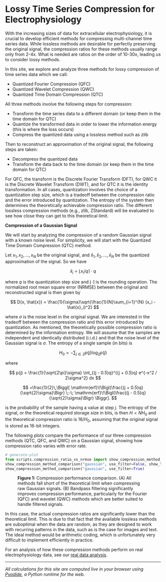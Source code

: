 # Lossy Time Series Compression for Electrophysiology

With the increasing sizes of data for extracellular electrophysiology, it is crucial to develop efficient methods for compressing multi-channel time series data. While lossless methods are desirable for perfectly preserving the original signal, the compression ratios for these methods usually range only from 2-4x. What is needed are ratios on the order of 10-30x, leading us to consider lossy methods.

In this site, we explore and analyze three methods for lossy compression of time series data which we call:

- Quantized Fourier Compression (QFC)
- Quantized Wavelet Compression (QWC)
- Quantized Time Domain Compression (QTC)

All three methods involve the following steps for compression:

- Transform the time series data to a different domain (or keep them in the time domain for QTC)
- Quantize the transformed data in order to lower the information energy (this is where the loss occurs)
- Compress the quantized data using a lossless method such as zlib

Then to reconstruct an approximation of the original signal, the following steps are taken:

- Decompress the quantized data
- Transform the data back to the time domain (or keep them in the time domain for QTC)

For QFC, the transform is the Discrete Fourier Transform (DFT), for QWC it is the Discrete Wavelet Transform (DWT), and for QTC it is the identity transformation. In all cases, quantization involves the choice of a quantization step size, which is a tradeoff between the compression ratio and the error introduced by quantization. The entropy of the system then determines the theoretically achievable compression ratio. The different lossless compression methods (e.g., zlib, ZStandard) will be evaluated to see how close they can get to this theoretical limit.

**Compression of a Gaussian Signal**

We will start by analyzing the compression of a random Gaussian signal with a known noise level. For simplicity, we will start with the Quantized Time Domain Compression (QTC) method.

Let $x_1, x_2, \ldots, x_N$ be the original signal, and $\hat{x}_1, \hat{x}_2, \ldots, \hat{x}_N$ be the quantized approximation of the signal. So we have

$$
\hat{x}_i = \lfloor x_i / q \rceil \cdot q
$$

where $q$ is the quantization step size and $\lfloor \cdot \rceil$ is the rounding operation. The normalized root mean square error (NRMSE) between the original and reconstructed signal is then given by

$$
D(x, \hat{x}) = \frac{1}{\sigma}\sqrt{\frac{1}{N}\sum_{i=1}^{N} (x_i - \hat{x}_i)^2}
$$

where $\sigma$ is the noise level in the original signal. We are interested in the tradeoff between the compression ratio and this error introduced by quantization. As mentioned, the theoretically possible compression ratio is determined by the information entropy. We will assume that the samples are independent and identically distributed (i.i.d.) and that the noise level of the Gaussian signal is $\sigma$. The entropy of a single sample (in bits) is

$$
H_0 = -\sum_{j \in \mathbb{Z}} p(j) \log_2 p(j)
$$

where

$$
p(j) = \frac{1}{\sqrt{2\pi}\sigma} \int_{(j - 0.5)q}^{(j + 0.5)q} e^{-x^2 / 2\sigma^2} dx
$$

$$
=\frac{1}{2}\,\Biggl[
  \mathrm{erf}\!\Bigl(\frac{(j + 0.5)q}{\sqrt{2}\sigma}\Bigr)
  \;-\;
  \mathrm{erf}\!\Bigl(\frac{(j - 0.5)q}{\sqrt{2}\sigma}\Bigr)
\Biggr].
$$

is the probability of the sample having a value at step $j$. The entropy of the signal, or the theoretical required storage size in bits, is then $H = NH_0$ and the theoretical compression ratio is $16 / H_0$, assuming that the original signal is stored as 16-bit integers.

The following plots compare the performance of our three compression methods (QTC, QFC, and QWC) on a Gaussian signal, showing how compression ratio varies with error rate.

```python
# generate-plot
from scripts.compression_ratio_vs_nrmse import show_compression_method_comparison
show_compression_method_comparison("gaussian", use_filter=False, show_theoretical_for_reference=True)
show_compression_method_comparison("gaussian", use_filter=True)
```

<figure>
<figcaption>
<strong>Figure 1:</strong> Compression performance comparison. (A) All methods fall short of the theoretical limit when compressing raw Gaussian signals. (B) Bandpass filtering significantly improves compression performance, particularly for the Fourier (QFC) and wavelet (QWC) methods which are better suited to handle filtered signals.
</figcaption>
</figure>

In this case, the actual compression ratios are significantly lower than the theoretical limit. This is due to that fact that the available lossless methods are suboptimal when the data are random, as they are designed to work with recurring patterns in the data, such as is the case for images and text. The ideal method would be arithmetic coding, which is unfortunately very difficult to implement efficiently in practice.

For an analysis of how these compression methods perform on real electrophysiology data, see our [real data analysis](real_data_analysis).

---

_All calculations for this site are computed live in your browser using [Pyodide](https://pyodide.org/), a Python runtime for the web._
